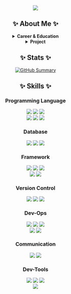 <div align="center">

  <!-- Header -->
  <img src="https://capsule-render.vercel.app/api?type=venom&height=300&color=gradient&text=Welcome%20to%20JaeHyun's%20Github&fontSize=31" />

<!-- Stats Section -->
  <h2>✨ About Me ✨</h2>
  <details>
  <summary><strong>Career & Education</strong></summary>  
  <table>

  <table>
    <tr>
      <th>Period</th>
      <th>Affiliation</th>
      <th>Position</th>
    </tr>
    <tr>
      <td>2025.04. - Present</td>
      <td>Generative AI-based Practical Web Service Developer Training Program </br> (Organized by Korea Software Property-Right Council)</td>
      <td>Affiliated Trainee</td>
    </tr>
    <tr>
      <td>2024.10. - 2025.03.</td>
      <td> Dev Course: Back-end Engineering </br>
      (Organized by Programmers)</td>
      <td>Affiliated Trainee</td>
    </tr>
    <tr>
      <td>2022.06. - 2024.03.</td>
      <td>NH Investment&Securities </br> 
      (Investment Banking  Division)</td>
      <td>Associate</td>
    </tr>
    <tr>
      <td>2014.03. - 2022.08.</td>
      <td>Seoul National University </br> 
      (B.A in Geography & Economics)</td>
      <td>Bachelor's Degree</td>
    </tr>
  </table>
</details>

<details>
  <summary><strong>Project</strong></summary>
  <table>
    <tr>
      <th>Period</th>
      <th>Field</th>
      <th>Link</th>
    </tr>
    <tr>
      <td>2025.02.10 - 2025.03.12</td>
      <td>Web Backend Development</td>
      <td><a href="https://github.com/JaeHyunPyun/web2-3-pawever" target="_blank">[PAWEVER] 유기동물 연결 통합 플랫폼</a></td>
    </tr>
    <tr>
      <td>2024.12.10 - 2025.01.06</td>
      <td>Web Backend Development</td>
      <td><a href="https://github.com/JaeHyunPyun/nbe2-3-2-tenthousandcocktails" target="_blank">[만개의 칵테일] 칵테일 검색 및 추천 서비스</a></td>
    </tr>
  </table>
</details>

  <!-- Stats Section -->
  <h2>✨ Stats ✨</h2>

[![GitHub Summary](http://github-profile-summary-cards.vercel.app/api/cards/profile-details?username=JaeHyunPyun&theme=radical)](https://github.com/vn7n24fzkq/github-profile-summary-cards)

  <!-- Tech Stacks Section -->
  <h2>✨ Skills ✨</h2>
  <div style="margin: 0 auto; text-align: center;">
  <h3>Programming Language</h3>
  <img src="https://img.shields.io/badge/Java-007396?style=for-the-badge&logo=Java&logoColor=white">
  <img src="https://img.shields.io/badge/HTML5-E34F26?style=for-the-badge&logo=HTML5&logoColor=white">
  <img src="https://img.shields.io/badge/CSS3-1572B6?style=for-the-badge&logo=CSS3&logoColor=white"> <br/>
  <img src="https://img.shields.io/badge/JavaScript-F7DF1E?style=for-the-badge&logo=JavaScript&logoColor=white">
  <img src="https://img.shields.io/badge/C++-00599C?style=for-the-badge&logo=C%2B%2B&logoColor=white">
  <img src="https://img.shields.io/badge/Python-3776AB?style=for-the-badge&logo=Python&logoColor=white">
  
  <h3>Database</h3>
  <img src="https://img.shields.io/badge/MySQL-4479A1?style=for-the-badge&logo=MySQL&logoColor=white">
  <img src="https://img.shields.io/badge/MariaDB-003545?style=for-the-badge&logo=mariadb&logoColor=white">
  <img src="https://img.shields.io/badge/redis-FF4438?style=for-the-badge&logo=redis&logoColor=white">

  <h3>Framework</h3>
  <img src="https://img.shields.io/badge/Spring-6DB33F?style=for-the-badge&logo=Spring&logoColor=white">
  <img src="https://img.shields.io/badge/Spring Boot-6DB33F?style=for-the-badge&logo=Spring Boot&logoColor=white">
  <img src="https://img.shields.io/badge/Spring Security-6DB33F?style=for-the-badge&logo=Spring Security&logoColor=white"> <br/>
  <img src="https://img.shields.io/badge/Spring%20MVC-6DB33F.svg?&style=for-the-badge&logo=Spring&logoColor=white">
  <img src="https://img.shields.io/badge/Spring%20Data%20JPA-6DB33F.svg?&style=for-the-badge&logo=Hibernate&logoColor=white">

  <h3>Version Control</h3>
  <img src="https://img.shields.io/badge/git-F05032?style=for-the-badge&logo=git&logoColor=white">
  <img src="https://img.shields.io/badge/Github-181717?style=for-the-badge&logo=Github&logoColor=white">
  <img src="https://img.shields.io/badge/sourcetree-0052CC?style=for-the-badge&logo=sourcetree&logoColor=white">

  <h3>Dev-Ops</h3>
  <img src="https://img.shields.io/badge/nginx-%23009639.svg?style=for-the-badge&logo=nginx&logoColor=white">
  <img src="https://img.shields.io/badge/docker-%230db7ed.svg?style=for-the-badge&logo=docker&logoColor=white"> 
  <img src="https://img.shields.io/badge/Amazon%20EC2-FF9900?style=for-the-badge&logo=Amazon%20EC2&logoColor=white"> <br/>
  <img src="https://img.shields.io/badge/Amazon%20S3-569A31?style=for-the-badge&logo=Amazon%20S3&logoColor=white">
  <img src="https://img.shields.io/badge/amazon%20rds-527FFF?style=for-the-badge&logo=amazon%20rds&logoColor=white">

  <h3>Communication</h3>
   <img src="https://img.shields.io/badge/notion-000000?style=for-the-badge&logo=notion&logoColor=white"/>
  <img src="https://img.shields.io/badge/slack-4A154B?style=for-the-badge&logo=slack&logoColor=white"/>

  <h3>Dev-Tools</h3>
  <img src="https://img.shields.io/badge/Visual%20Studio%20Code-007ACC.svg?&style=for-the-badge&logo=Visual%20Studio%20Code&logoColor=white"/>
  <img src="https://img.shields.io/badge/intellijidea-000000?style=for-the-badge&logo=intellijidea&logoColor=white"/>
  <img src="https://img.shields.io/badge/postman-FF6C37?style=for-the-badge&logo=postman&logoColor=white"/>
  
  
</div>
  
  <!-- Footer -->
  <img src="https://capsule-render.vercel.app/api?type=waving&color=gradient&height=120&animation=fadeIn&section=footer"/>
</div>
